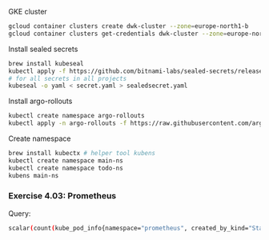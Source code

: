 GKE cluster
```bash
gcloud container clusters create dwk-cluster --zone=europe-north1-b
gcloud container clusters get-credentials dwk-cluster --zone=europe-north1-b
```

Install sealed secrets
```bash
brew install kubeseal
kubectl apply -f https://github.com/bitnami-labs/sealed-secrets/releases/download/v0.12.1/controller.yaml
# for all secrets in all projects
kubeseal -o yaml < secret.yaml > sealedsecret.yaml
```

Install argo-rollouts
```bash
kubectl create namespace argo-rollouts
kubectl apply -n argo-rollouts -f https://raw.githubusercontent.com/argoproj/argo-rollouts/stable/manifests/install.yaml
```

Create namespace
```bash
brew install kubectx # helper tool kubens
kubectl create namespace main-ns
kubectl create namespace todo-ns
kubens main-ns
```


### Exercise 4.03: Prometheus

Query:
```bash
scalar(count(kube_pod_info{namespace="prometheus", created_by_kind="StatefulSet"}))
```
